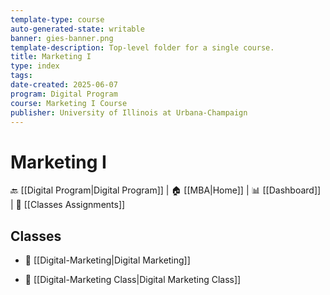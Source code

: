 ```yaml
---
template-type: course
auto-generated-state: writable
banner: gies-banner.png
template-description: Top-level folder for a single course.
title: Marketing I
type: index
tags: 
date-created: 2025-06-07
program: Digital Program
course: Marketing I Course
publisher: University of Illinois at Urbana-Champaign
---
```


# Marketing I



🔙 [[Digital Program|Digital Program]] | 🏠 [[MBA|Home]] | 📊 [[Dashboard]] | 📝 [[Classes Assignments]]



## Classes



- 📁 [[Digital-Marketing|Digital Marketing]]

- 📁 [[Digital-Marketing Class|Digital Marketing Class]]

